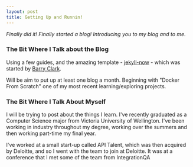 ```yaml
---
layout: post
title: Getting Up and Runnin!
---
```


_Finally did it! Finally started a blog! Introducing you to my blog and to me._

### The Bit Where I Talk about the Blog
Using a few guides, and the amazing template - [jekyll-now](https://github.com/barryclark/jekyll-now) - which was started by [Barry Clark](https://github.com/barryclark). 

Will be aim to put up at least one blog a month. Beginning with "Docker From Scratch" one of my most recent learning/exploring projects. 

### The Bit Where I Talk About Myself
I will be trying to post about the things I learn. I've recently graduated as a Computer Science major from Victoria University of Wellington. 
I've been working in industry throughout my degree, working over the summers and then working part-time my final year.

I've worked at a small start-up called API Talent, which was then acquired by Deloitte, and so I went with the team to join at Deloitte. It was at a conference that I met some of the team from IntegrationQA 